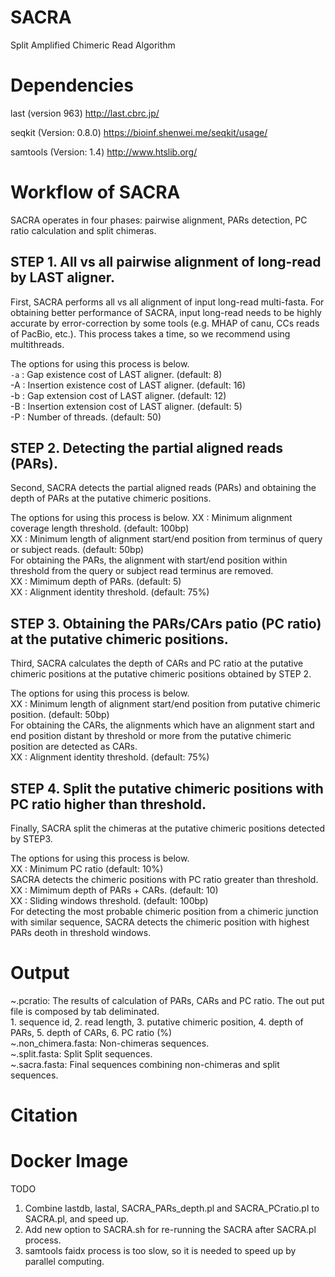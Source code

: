 # SACRA
Split Amplified Chimeric Read Algorithm

# Dependencies

last (version 963)
http://last.cbrc.jp/

seqkit (Version: 0.8.0)
https://bioinf.shenwei.me/seqkit/usage/

samtools (Version: 1.4)
http://www.htslib.org/

# Workflow of SACRA
SACRA operates in four phases: pairwise alignment, PARs detection, PC ratio calculation and split chimeras.  

## STEP 1. All vs all pairwise alignment of long-read by LAST aligner.  
First, SACRA performs all vs all alignment of input long-read multi-fasta. For obtaining better performance of SACRA, input long-read needs to be highly accurate by error-correction by some tools (e.g. MHAP of canu, CCs reads of PacBio, etc.). This process takes a time, so we recommend using multithreads.  

The options for using this process is below.  
`-a` : Gap existence cost of LAST aligner. (default: 8)  
-A : Insertion existence cost of LAST aligner. (default: 16)  
-b : Gap extension cost of LAST aligner. (default: 12)  
-B : Insertion extension cost of LAST aligner. (default: 5)  
-P : Number of threads. (default: 50)  

## STEP 2. Detecting the partial aligned reads (PARs).
Second, SACRA detects the partial aligned reads (PARs) and obtaining the depth of PARs at the putative chimeric positions.

The options for using this process is below.
XX : Minimum alignment coverage length threshold. (default: 100bp)  
XX : Minimum length of alignment start/end position from terminus of query or subject reads. (default: 50bp)  
     For obtaining the PARs, the alignment with start/end position within threshold from the query or subject read terminus are removed.  
XX : Mimimum depth of PARs. (default: 5)  
XX : Alignment identity threshold. (default: 75%)  

## STEP 3. Obtaining the PARs/CArs patio (PC ratio) at the putative chimeric positions.
Third, SACRA calculates the depth of CARs and PC ratio at the putative chimeric positions at the putative chimeric positions obtained by STEP 2.  

The options for using this process is below.  
XX : Minimum length of alignment start/end position from putative chimeric position. (default: 50bp)  
     For obtaining the CARs, the alignments which have an alignment start and end position distant by threshold or more from the putative chimeric position are detected as CARs.  
XX : Alignment identity threshold. (default: 75%)  

## STEP 4. Split the putative chimeric positions with PC ratio higher than threshold.
Finally, SACRA split the chimeras at the putative chimeric positions detected by STEP3.

The options for using this process is below.  
XX : Minimum PC ratio (default: 10%)  
    SACRA detects the chimeric positions with PC ratio greater than threshold.  
XX : Mimimum depth of PARs + CARs. (default: 10)  
XX : Sliding windows threshold. (default: 100bp)  
    For detecting the most probable chimeric position from a chimeric junction with similar sequence, SACRA detects the chimeric position with highest PARs deoth in threshold windows.  

# Output
~.pcratio: The results of calculation of PARs, CARs and PC ratio. The out put file is composed by tab deliminated.  
            1. sequence id, 2. read length, 3. putative chimeric position, 4. depth of PARs, 5. depth of CARs, 6. PC ratio (%)  
~.non_chimera.fasta: Non-chimeras sequences.  
~.split.fasta: Split Split sequences.  
~.sacra.fasta: Final sequences combining non-chimeras and split sequences.  

# Citation


# Docker Image

TODO
1. Combine lastdb, lastal, SACRA_PARs_depth.pl and SACRA_PCratio.pl to SACRA.pl, and speed up.
2. Add new option to SACRA.sh for re-running the SACRA after SACRA.pl process.
3. samtools faidx process is too slow, so it is needed to speed up by parallel computing.
